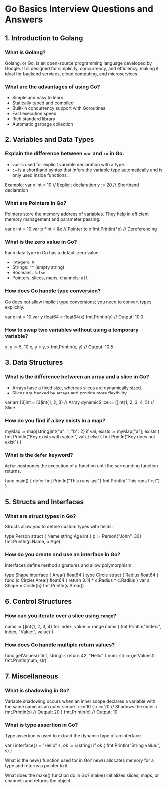# Go Basics Interview Questions and Answers

## 1. Introduction to Golang

### **What is Golang?**
Golang, or Go, is an open-source programming language developed by Google. It is designed for simplicity, concurrency, and efficiency, making it ideal for backend services, cloud computing, and microservices.

### **What are the advantages of using Go?**
- Simple and easy to learn
- Statically typed and compiled
- Built-in concurrency support with Goroutines
- Fast execution speed
- Rich standard library
- Automatic garbage collection

## 2. Variables and Data Types

### **Explain the difference between `var` and `:=` in Go.**
- `var` is used for explicit variable declaration with a type.
- `:=` is a shorthand syntax that infers the variable type automatically and is only used inside functions.

Example:
var x int = 10  // Explicit declaration
y := 20         // Shorthand declaration

### **What are Pointers in Go?**
Pointers store the memory address of variables. They help in efficient memory management and parameter passing.

var x int = 10
var p *int = &x  // Pointer to x
fmt.Println(*p)   // Dereferencing

### **What is the zero value in Go?**
Each data type in Go has a default zero value:
- Integers: `0`
- Strings: `""` (empty string)
- Booleans: `false`
- Pointers, slices, maps, channels: `nil`

### **How does Go handle type conversion?**
Go does not allow implicit type conversions; you need to convert types explicitly.

var x int = 10
var y float64 = float64(x)
fmt.Println(y) // Output: 10.0

### **How to swap two variables without using a temporary variable?**

x, y := 5, 10
x, y = y, x
fmt.Println(x, y) // Output: 10 5

## 3. Data Structures

### **What is the difference between an array and a slice in Go?**
- Arrays have a fixed size, whereas slices are dynamically sized.
- Slices are backed by arrays and provide more flexibility.

var arr [3]int = [3]int{1, 2, 3} // Array
dynamicSlice := []int{1, 2, 3, 4, 5} // Slice

### **How do you find if a key exists in a map?**

myMap := map[string]int{"a": 1, "b": 2}
if val, exists := myMap["a"]; exists {
    fmt.Println("Key exists with value:", val)
} else {
    fmt.Println("Key does not exist")
}

### **What is the `defer` keyword?**
`defer` postpones the execution of a function until the surrounding function returns.

func main() {
    defer fmt.Println("This runs last")
    fmt.Println("This runs first")
}

## 5. Structs and Interfaces

### **What are struct types in Go?**
Structs allow you to define custom types with fields.

type Person struct {
    Name string
    Age  int
}
p := Person{"John", 30}
fmt.Println(p.Name, p.Age)

### **How do you create and use an interface in Go?**
Interfaces define method signatures and allow polymorphism.

type Shape interface {
    Area() float64
}
type Circle struct {
    Radius float64
}
func (c Circle) Area() float64 {
    return 3.14 * c.Radius * c.Radius
}
var s Shape = Circle{5}
fmt.Println(s.Area())

## 6. Control Structures

### **How can you iterate over a slice using `range`?**

nums := []int{1, 2, 3, 4}
for index, value := range nums {
    fmt.Println("Index:", index, "Value:", value)
}

### **How does Go handle multiple return values?**

func getValues() (int, string) {
    return 42, "Hello"
}
num, str := getValues()
fmt.Println(num, str)

## 7. Miscellaneous

### **What is shadowing in Go?**
Variable shadowing occurs when an inner scope declares a variable with the same name as an outer scope.
x := 10
{
    x := 20 // Shadows the outer x
    fmt.Println(x) // Output: 20
}
fmt.Println(x) // Output: 10

### **What is type assertion in Go?**
Type assertion is used to extract the dynamic type of an interface.

var i interface{} = "Hello"
s, ok := i.(string)
if ok {
    fmt.Println("String value:", s)
}

What is the new() function used for in Go?
new() allocates memory for a type and returns a pointer to it.

What does the make() function do in Go?
make() initializes slices, maps, or channels and returns the object.
